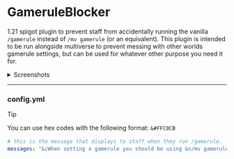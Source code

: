 # GameruleBlocker
1.21 spigot plugin to prevent staff from accidentally running the vanilla `/gamerule` instead of `/mv gamerule` (or an equivalent). This plugin is intended to be run alongside multiverse to prevent messing with other worlds gamerule settings, but can be used for whatever other purpose you need it for.

<details>
<summary>Screenshots</summary>

![img.png](img.png) <break>

The default chat message when running /gamerule.
</details>


---
### config.yml

> [!TIP]
> You can use hex codes with the following format: `&#FFC0CB`
```yml
# this is the message that displays to staff when they run /gamerule.
messages: "&cWhen setting a gamerule you should be using &n/mv gamerule&r&c. If you meant to use the vanilla gamerule command use &n/minecraft:gamerule&r&c"
```
